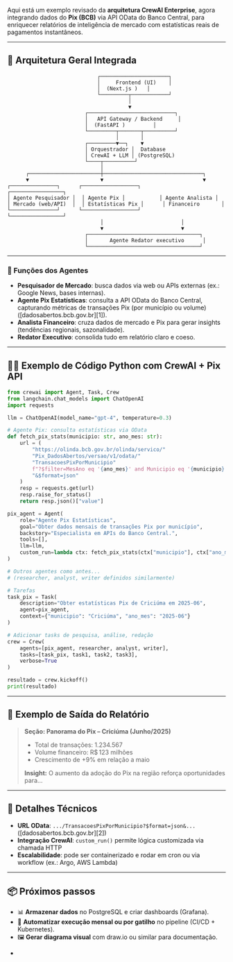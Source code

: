Aqui está um exemplo revisado da **arquitetura CrewAI Enterprise**, agora integrando dados do **Pix (BCB)** via API OData do Banco Central, para enriquecer relatórios de inteligência de mercado com estatísticas reais de pagamentos instantâneos.

---

## 🧱 Arquitetura Geral Integrada

```
                             ┌──────────────────────┐
                             │     Frontend (UI)    │
                             │  (Next.js )   │
                             └─────────┬────────────┘
                                       │
                                       ▼
                         ┌────────────────────────────┐
                         │   API Gateway / Backend     │
                         │  (FastAPI )         │
                         └─────────┬───────┬──────────┘
                                   │       │
                         ┌─────────▼──┐    ▼
                         │ Orquestrador │  Database
                         │ CrewAI + LLM │ (PostgreSQL)
                         └────┬──────────┘
                              │
      ┌───────────────────────┼────────────────────────────────┐
      ▼                       ▼                                ▼
┌───────────────┐      ┌──────────────────┐           ┌─────────────────┐
│ Agente Pesquisador │  │ Agente Pix │           │ Agente Analista │
│ Mercado (web/API)  │  │ Estatísticas Pix │      │ Financeiro       │
└───────────────┘      └──────────────────┘           └─────────────────┘
                              │                         │
                              ▼                         ▼
                         ┌────────────────────────────────────┐
                         │       Agente Redator executivo      │
                         └────────────────────────────────────┘
```

---

### 🧩 Funções dos Agentes

* **Pesquisador de Mercado**: busca dados via web ou APIs externas (ex.: Google News, bases internas).
* **Agente Pix Estatísticas**: consulta a API OData do Banco Central, capturando métricas de transações Pix (por município ou volume) ([dadosabertos.bcb.gov.br][1]).
* **Analista Financeiro**: cruza dados de mercado e Pix para gerar insights (tendências regionais, sazonalidade).
* **Redator Executivo**: consolida tudo em relatório claro e coeso.

---

## 🧑‍💻 Exemplo de Código Python com CrewAI + Pix API

```python
from crewai import Agent, Task, Crew
from langchain.chat_models import ChatOpenAI
import requests

llm = ChatOpenAI(model_name="gpt-4", temperature=0.3)

# Agente Pix: consulta estatísticas via OData
def fetch_pix_stats(municipio: str, ano_mes: str):
    url = (
        "https://olinda.bcb.gov.br/olinda/servico/"
        "Pix_DadosAbertos/versao/v1/odata/"
        "TransacoesPixPorMunicipio"
        f"?$filter=MesAno eq '{ano_mes}' and Municipio eq '{municipio}'"
        "&$format=json"
    )
    resp = requests.get(url)
    resp.raise_for_status()
    return resp.json()["value"]

pix_agent = Agent(
    role="Agente Pix Estatísticas",
    goal="Obter dados mensais de transações Pix por município",
    backstory="Especialista em APIs do Banco Central.",
    tools=[],
    llm=llm,
    custom_run=lambda ctx: fetch_pix_stats(ctx["municipio"], ctx["ano_mes"])
)

# Outros agentes como antes...
# (researcher, analyst, writer definidos similarmente)

# Tarefas
task_pix = Task(
    description="Obter estatísticas Pix de Criciúma em 2025-06",
    agent=pix_agent,
    context={"municipio": "Criciúma", "ano_mes": "2025-06"}
)

# Adicionar tasks de pesquisa, análise, redação
crew = Crew(
    agents=[pix_agent, researcher, analyst, writer],
    tasks=[task_pix, task1, task2, task3],
    verbose=True
)

resultado = crew.kickoff()
print(resultado)
```

---

## 📝 Exemplo de Saída do Relatório

> **Seção: Panorama do Pix – Criciúma (Junho/2025)**
>
> * Total de transações: 1.234.567
> * Volume financeiro: R\$ 123 milhões
> * Crescimento de +9% em relação a maio
>
> **Insight:** O aumento da adoção do Pix na região reforça oportunidades para...

---

## 🔐 Detalhes Técnicos

* **URL OData**: `.../TransacoesPixPorMunicipio?$format=json&...` ([dadosabertos.bcb.gov.br][2])
* **Integração CrewAI**: `custom_run()` permite lógica customizada via chamada HTTP
* **Escalabilidade**: pode ser containerizado e rodar em cron ou via workflow (ex.: Argo, AWS Lambda)

---

## 📦 Próximos passos

* 📊 **Armazenar dados** no PostgreSQL e criar dashboards (Grafana).
* 🔁 **Automatizar execução mensal ou por gatilho** no pipeline (CI/CD + Kubernetes).
* 🖼️ **Gerar diagrama visual** com draw\.io ou similar para documentação.

-
